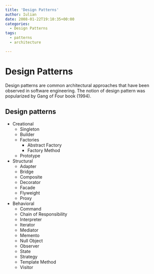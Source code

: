```yaml
---
title: 'Design Patterns'
author: Iulian
date: 2008-01-22T19:10:35+00:00
categories:
  - Design Patterns
tags:
  - patterns
  - architecture

---
```

# Design Patterns
Design patterns are common architectural approaches that have been observed in software engineering. The notion of design pattern was popularized by Gang of Four book (1994).

## Design patterns

* Creational
  * Singleton
  * Builder
  * Factories
    * Abstract Factory
    * Factory Method
  * Prototype
* Structural
  * Adapter
  * Bridge
  * Composite
  * Decorator
  * Facade
  * Flyweight
  * Proxy
* Behavioral
  * Command
  * Chain of Responsibility
  * Interpreter
  * Iterator
  * Mediator
  * Memento
  * Null Object
  * Observer
  * State
  * Strategy
  * Template Method
  * Visitor
